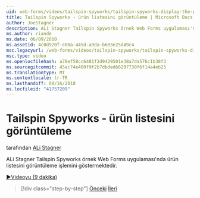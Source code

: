 ```yaml
---
uid: web-forms/videos/tailspin-spyworks/tailspin-spyworks-display-the-product-list
title: Tailspin Spyworks - ürün listesini görüntüleme | Microsoft Docs
author: JoeStagner
description: ALi Stagner Tailspin Spyworks örnek Web Forms uygulaması'nda ürün listesini görüntüleme işlemini göstermektedir.
ms.author: riande
ms.date: 06/09/2010
ms.assetid: 4c0d920f-e80a-445d-a9da-b603e25d49c4
msc.legacyurl: /web-forms/videos/tailspin-spyworks/tailspin-spyworks-display-the-product-list
msc.type: video
ms.openlocfilehash: a78ef58cc6481f2d9429501e38a7da576c1b38f3
ms.sourcegitcommit: 45ac74e400f9f2b7dbded66297730f6f14a4eb25
ms.translationtype: MT
ms.contentlocale: tr-TR
ms.lasthandoff: 08/16/2018
ms.locfileid: "41757209"
---
```

<a name="tailspin-spyworks---display-the-product-list"></a>Tailspin Spyworks - ürün listesini görüntüleme
====================
tarafından [ALi Stagner](https://github.com/JoeStagner)

ALi Stagner Tailspin Spyworks örnek Web Forms uygulaması'nda ürün listesini görüntüleme işlemini göstermektedir.

[&#9654;Videoyu (9 dakika)](https://channel9.msdn.com/Blogs/ASP-NET-Site-Videos/tailspin-spyworks-display-the-product-list)

> [!div class="step-by-step"]
> [Önceki](tailspin-spyworks-category-menu.md)
> [İleri](tailspin-spyworks-display-per-product-details.md)
